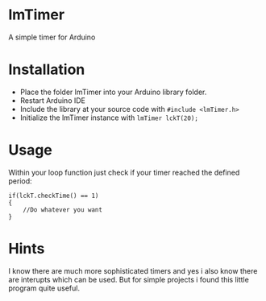 lmTimer
=======

A simple timer for Arduino

# Installation

- Place the folder lmTimer into your Arduino library folder.
- Restart Arduino IDE
- Include the library at your source code with `#include <lmTimer.h>`
- Initialize the lmTimer instance with `lmTimer lckT(20);`

# Usage

Within your loop function just check if your timer reached the defined period:

	if(lckT.checkTime() == 1)
	{
		//Do whatever you want
	}
	
# Hints

I know there are much more sophisticated timers and yes i also know there are interupts which can be used. But for simple projects i found this little program quite useful.
